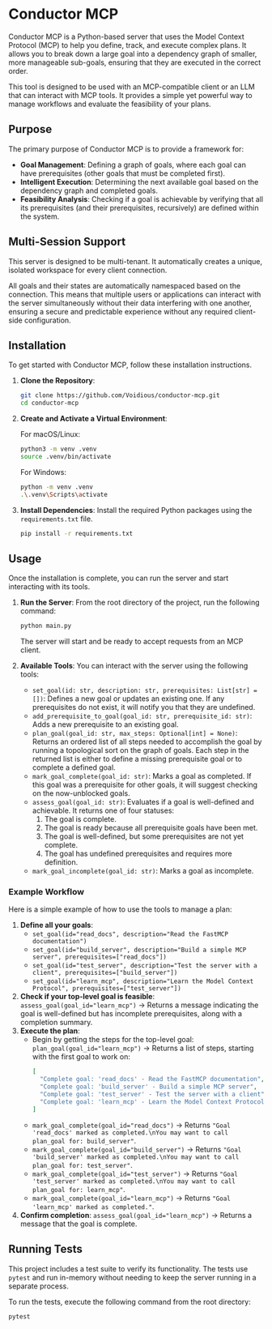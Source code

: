 # Conductor MCP

Conductor MCP is a Python-based server that uses the Model Context Protocol (MCP) to help you define, track, and execute complex plans. It allows you to break down a large goal into a dependency graph of smaller, more manageable sub-goals, ensuring that they are executed in the correct order.

This tool is designed to be used with an MCP-compatible client or an LLM that can interact with MCP tools. It provides a simple yet powerful way to manage workflows and evaluate the feasibility of your plans.

## Purpose

The primary purpose of Conductor MCP is to provide a framework for:

- **Goal Management**: Defining a graph of goals, where each goal can have prerequisites (other goals that must be completed first).
- **Intelligent Execution**: Determining the next available goal based on the dependency graph and completed goals.
- **Feasibility Analysis**: Checking if a goal is achievable by verifying that all its prerequisites (and their prerequisites, recursively) are defined within the system.

## Multi-Session Support

This server is designed to be multi-tenant. It automatically creates a unique, isolated workspace for every client connection.

All goals and their states are automatically namespaced based on the connection. This means that multiple users or applications can interact with the server simultaneously without their data interfering with one another, ensuring a secure and predictable experience without any required client-side configuration.

## Installation

To get started with Conductor MCP, follow these installation instructions.

1.  **Clone the Repository**:
    ```bash
    git clone https://github.com/Voidious/conductor-mcp.git
    cd conductor-mcp
    ```

2.  **Create and Activate a Virtual Environment**:

    For macOS/Linux:
    ```bash
    python3 -m venv .venv
    source .venv/bin/activate
    ```

    For Windows:
    ```bash
    python -m venv .venv
    .\.venv\Scripts\activate
    ```

3.  **Install Dependencies**:
    Install the required Python packages using the `requirements.txt` file.
    ```bash
    pip install -r requirements.txt
    ```

## Usage

Once the installation is complete, you can run the server and start interacting with its tools.

1.  **Run the Server**:
    From the root directory of the project, run the following command:
    ```bash
    python main.py
    ```
    The server will start and be ready to accept requests from an MCP client.

2.  **Available Tools**:
    You can interact with the server using the following tools:

    - `set_goal(id: str, description: str, prerequisites: List[str] = [])`: Defines a new goal or updates an existing one. If any prerequisites do not exist, it will notify you that they are undefined.
    - `add_prerequisite_to_goal(goal_id: str, prerequisite_id: str)`: Adds a new prerequisite to an existing goal.
    - `plan_goal(goal_id: str, max_steps: Optional[int] = None)`: Returns an ordered list of all steps needed to accomplish the goal by running a topological sort on the graph of goals. Each step in the returned list is either to define a missing prerequisite goal or to complete a defined goal.
    - `mark_goal_complete(goal_id: str)`: Marks a goal as completed. If this goal was a prerequisite for other goals, it will suggest checking on the now-unblocked goals.
    - `assess_goal(goal_id: str)`: Evaluates if a goal is well-defined and achievable. It returns one of four statuses:
        1. The goal is complete.
        2. The goal is ready because all prerequisite goals have been met.
        3. The goal is well-defined, but some prerequisites are not yet complete.
        4. The goal has undefined prerequisites and requires more definition.
    - `mark_goal_incomplete(goal_id: str)`: Marks a goal as incomplete.

### Example Workflow

Here is a simple example of how to use the tools to manage a plan:

1.  **Define all your goals**:
    - `set_goal(id="read_docs", description="Read the FastMCP documentation")`
    - `set_goal(id="build_server", description="Build a simple MCP server", prerequisites=["read_docs"])`
    - `set_goal(id="test_server", description="Test the server with a client", prerequisites=["build_server"])`
    - `set_goal(id="learn_mcp", description="Learn the Model Context Protocol", prerequisites=["test_server"])`
2.  **Check if your top-level goal is feasible**: `assess_goal(goal_id="learn_mcp")` -> Returns a message indicating the goal is well-defined but has incomplete prerequisites, along with a completion summary.
3.  **Execute the plan**:
    - Begin by getting the steps for the top-level goal: `plan_goal(goal_id="learn_mcp")` -> Returns a list of steps, starting with the first goal to work on:
      ```json
      [
        "Complete goal: 'read_docs' - Read the FastMCP documentation",
        "Complete goal: 'build_server' - Build a simple MCP server",
        "Complete goal: 'test_server' - Test the server with a client",
        "Complete goal: 'learn_mcp' - Learn the Model Context Protocol"
      ]
      ```
    - `mark_goal_complete(goal_id="read_docs")` -> Returns `"Goal 'read_docs' marked as completed.\nYou may want to call plan_goal for: build_server"`.
    - `mark_goal_complete(goal_id="build_server")` -> Returns `"Goal 'build_server' marked as completed.\nYou may want to call plan_goal for: test_server"`.
    - `mark_goal_complete(goal_id="test_server")` -> Returns `"Goal 'test_server' marked as completed.\nYou may want to call plan_goal for: learn_mcp"`.
    - `mark_goal_complete(goal_id="learn_mcp")` -> Returns `"Goal 'learn_mcp' marked as completed."`.
4.  **Confirm completion**: `assess_goal(goal_id="learn_mcp")` -> Returns a message that the goal is complete.

## Running Tests

This project includes a test suite to verify its functionality. The tests use `pytest` and run in-memory without needing to keep the server running in a separate process.

To run the tests, execute the following command from the root directory:

```bash
pytest
``` 
